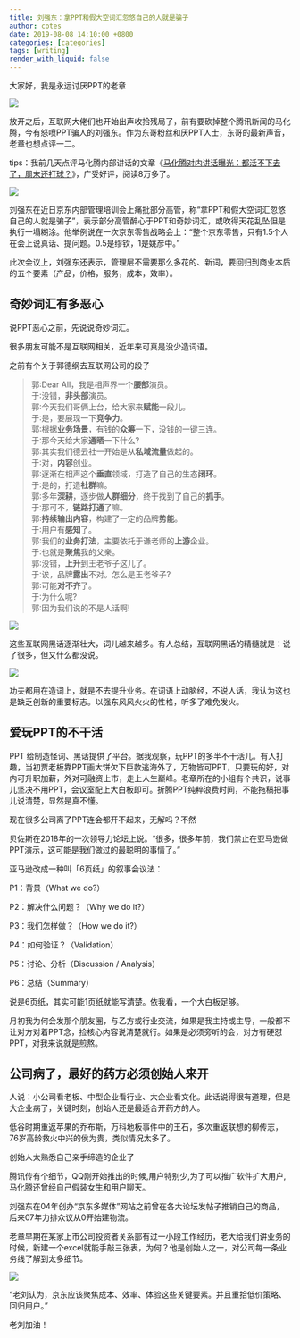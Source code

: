 ```yaml
---
title: 刘强东：拿PPT和假大空词汇忽悠自己的人就是骗子
author: cotes
date: 2019-08-08 14:10:00 +0800
categories: [categories]
tags: [writing]
render_with_liquid: false
---
```


大家好，我是永远讨厌PPT的老章

![](https://my-wechat.oss-cn-beijing.aliyuncs.com/20221227152559.png)

放开之后，互联网大佬们也开始出声收拾残局了，前有要砍掉整个腾讯新闻的马化腾，今有怒喷PPT骗人的刘强东。作为东哥粉丝和厌PPT人士，东哥的最新声音，老章也想点评一二。

tips：我前几天点评马化腾内部讲话的文章《[马化腾对内讲话曝光：都活不下去了，周末还打球？](https://mp.weixin.qq.com/s?__biz=MzU4MzcwODA1OA==&mid=2247484563&idx=1&sn=d2f54cfbe1b72f45db0d94b0f4b8c904&chksm=fda5b866cad231707f5dc0d4e9c16dc1ee86650adf12aa2cbc93dda4efea56587ee85e6ec686&token=481887888&lang=zh_CN#rd)》，广受好评，阅读8万多了。


![](https://my-wechat.oss-cn-beijing.aliyuncs.com/20221227153158.png)

刘强东在近日京东内部管理培训会上痛批部分高管，称“拿PPT和假大空词汇忽悠自己的人就是骗子”，表示部分高管醉心于PPT和奇妙词汇，或吹得天花乱坠但是执行一塌糊涂。他举例说在一次京东零售战略会上：“整个京东零售，只有1.5个人在会上说真话、提问题。0.5是缪钦，1是姚彦中。”

此次会议上，刘强东还表示，管理层不需要那么多花的、新词，要回归到商业本质的五个要素（产品，价格，服务，成本，效率）。

## 奇妙词汇有多恶心

说PPT恶心之前，先说说奇妙词汇。

很多朋友可能不是互联网相关，近年来可真是没少造词语。

之前有个关于郭德纲去互联网公司的段子

> 郭∶Dear AlI，我是相声界一个**腰部**演员。  
于∶没错，**非头部**演员。  
郭∶今天我们哥俩上台，给大家来**赋能**一段儿。  
于∶是，要展现一下**竞争力**。  
郭∶根据**业务场景**，有钱的**众筹**一下，没钱的一键三连。  
于∶那今天给大家**通晒**一下什么?  
郭∶其实我们德云社一开始是从**私域流量**做起的。  
于∶对，**内容**创业。  
郭∶逐渐在相声这个**垂直**领域，打造了自己的生态**闭环**。   
于∶是的，打造**社群**嘛。  
郭∶多年**深耕**，逐步做**人群细分**，终于找到了自己的**抓手**。  
于∶那可不，**链路打通**了嘛。  
郭∶**持续输出内容**，构建了一定的品牌**势能**。  
于∶用户有**感知**了。  
郭∶我们的**业务打法**，主要依托于谦老师的**上游**企业。  
于∶也就是**聚焦**我的父亲。  
郭∶没错，**上升**到王老爷子这儿了。  
于∶诶，品牌**露出**不对。怎么是王老爷子?  
郭∶可能**对不齐**了。  
于∶为什么呢?  
郭∶因为我们说的不是人话啊!

![](https://my-wechat.oss-cn-beijing.aliyuncs.com/20221227155059.png)

这些互联网黑话逐渐壮大，词儿越来越多。有人总结，互联网黑话的精髓就是：说了很多，但又什么都没说。

![](https://my-wechat.oss-cn-beijing.aliyuncs.com/20221227155259.png)

功夫都用在造词上，就是不去提升业务。在词语上动脑经，不说人话，我认为这也是缺乏创新的重要标志。以强东风风火火的性格，听多了难免发火。

## 爱玩PPT的不干活

PPT 给制造怪词、黑话提供了平台。据我观察，玩PPT的多半不干活儿。有人打趣，当初贾老板靠PPT画大饼欠下巨款逃海外了，万物皆可PPT，只要玩的好，对内可升职加薪，外对可融资上市，走上人生巅峰。老章所在的小组有个共识，说事儿坚决不用PPT，会议室配上大白板即可。折腾PPT纯粹浪费时间，不能拖稿把事儿说清楚，显然是真不懂。

现在很多公司离了PPT连会都开不起来，无解吗？不然

贝佐斯在2018年的一次领导力论坛上说。“很多，很多年前，我们禁止在亚马逊做PPT演示，这可能是我们做过的最聪明的事情了。”

亚马逊改成一种叫「6页纸」的叙事会议法：

P1：背景（What we do?）

P2：解决什么问题？（Why we do it?）

P3：我们怎样做？（How we do it?）

P4：如何验证？（Validation）

P5：讨论、分析（Discussion / Analysis）

P6：总结（Summary）

说是6页纸，其实可能1页纸就能写清楚。依我看，一个大白板足够。

月初我为何会发那个朋友圈，与乙方或行业交流，如果是我主持或主导，一般都不让对方对着PPT念，捡核心内容说清楚就行。如果是必须旁听的会，对方有硬怼PPT，对我来说就是煎熬。

## 公司病了，最好的药方必须创始人来开

人说：小公司看老板、中型企业看行业、大企业看文化。此话说得很有道理，但是大企业病了，关键时刻，创始人还是最适合开药方的人。

低谷时期重返苹果的乔布斯，万科地板事件中的王石，多次重返联想的柳传志，76岁高龄救火中兴的侯为贵，类似情况太多了。

创始人太熟悉自己亲手缔造的企业了

腾讯传有个细节，QQ刚开始推出的时候,用户特别少,为了可以推广软件扩大用户,马化腾还曾经自己假装女生和用户聊天。

刘强东在04年创办“京东多媒体”网站之前曾在各大论坛发帖子推销自己的商品，后来07年力排众议从0开始建物流。

老章早期在某家上市公司投资者关系部有过一小段工作经历，老大给我们讲业务的时候，新建一个excel就能手敲三张表，为何？他是创始人之一，对公司每一条业务线了解到太多细节。

![](https://my-wechat.oss-cn-beijing.aliyuncs.com/20221227171736.png)

“老刘认为，京东应该聚焦成本、效率、体验这些关键要素。并且重拾低价策略、回归用户。”

老刘加油！